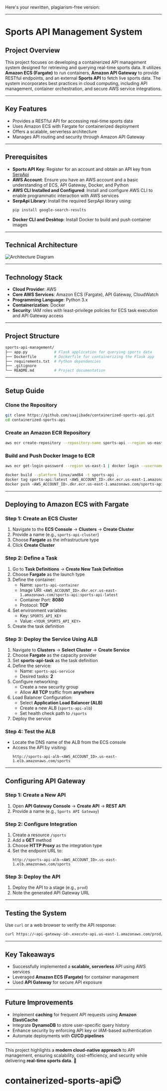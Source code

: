 Here's your rewritten, plagiarism-free version:  

---

# **Sports API Management System**

## **Project Overview**  
This project focuses on developing a containerized API management system designed for retrieving and querying real-time sports data. It utilizes **Amazon ECS (Fargate)** to run containers, **Amazon API Gateway** to provide RESTful endpoints, and an external **Sports API** to fetch live sports data. The system incorporates best practices in cloud computing, including API management, container orchestration, and secure AWS service integrations.

---

## **Key Features**  
- Provides a RESTful API for accessing real-time sports data  
- Uses Amazon ECS with Fargate for containerized deployment  
- Offers a scalable, serverless architecture  
- Manages API routing and security through Amazon API Gateway  

---

## **Prerequisites**  
- **Sports API Key**: Register for an account and obtain an API key from [SerpApi](https://serpapi.com/)  
- **AWS Account**: Ensure you have an AWS account and a basic understanding of ECS, API Gateway, Docker, and Python  
- **AWS CLI Installed and Configured**: Install and configure AWS CLI to enable programmatic interaction with AWS services  
- **SerpApi Library**: Install the required SerpApi library using:  
  ```bash
  pip install google-search-results
  ```  
- **Docker CLI and Desktop**: Install Docker to build and push container images  

---

## **Technical Architecture**  
![Architecture Diagram](https://github.com/user-attachments/assets/32e49fe6-df16-40cb-b262-af1478cf01d5)  

---

## **Technology Stack**  
- **Cloud Provider**: AWS  
- **Core AWS Services**: Amazon ECS (Fargate), API Gateway, CloudWatch  
- **Programming Language**: Python 3.x  
- **Containerization**: Docker  
- **Security**: IAM roles with least-privilege policies for ECS task execution and API Gateway access  

---

## **Project Structure**  

```bash
sports-api-management/
├── app.py            # Flask application for querying sports data
├── Dockerfile        # Dockerfile for containerizing the Flask app
├── requirements.txt  # Python dependencies
├── .gitignore
└── README.md         # Project documentation
```

---

## **Setup Guide**  

### **Clone the Repository**  
```bash
git clone https://github.com/saajibade/containerized-sports-api.git
cd containerized-sports-api
```

### **Create an Amazon ECR Repository**  
```bash
aws ecr create-repository --repository-name sports-api --region us-east-1
```

### **Build and Push Docker Image to ECR**  
```bash
aws ecr get-login-password --region us-east-1 | docker login --username AWS --password-stdin <AWS_ACCOUNT_ID>.dkr.ecr.us-east-1.amazonaws.com

docker build --platform linux/amd64 -t sports-api .
docker tag sports-api:latest <AWS_ACCOUNT_ID>.dkr.ecr.us-east-1.amazonaws.com/sports-api:sports-api-latest
docker push <AWS_ACCOUNT_ID>.dkr.ecr.us-east-1.amazonaws.com/sports-api:sports-api-latest
```

---

## **Deploying to Amazon ECS with Fargate**  

### **Step 1: Create an ECS Cluster**  
1. Navigate to the **ECS Console** → **Clusters** → **Create Cluster**  
2. Provide a name (e.g., `sports-api-cluster`)  
3. Choose **Fargate** as the infrastructure type  
4. Click **Create Cluster**  

### **Step 2: Define a Task**  
1. Go to **Task Definitions** → **Create New Task Definition**  
2. Choose **Fargate** as the launch type  
3. Define the container:  
   - Name: `sports-api-container`  
   - Image URI: `<AWS_ACCOUNT_ID>.dkr.ecr.us-east-1.amazonaws.com/sports-api:sports-api-latest`  
   - Container Port: **8080**  
   - Protocol: **TCP**  
4. Set environment variables:  
   - Key: `SPORTS_API_KEY`  
   - Value: `<YOUR_SPORTS_API_KEY>`  
5. Create the task definition  

### **Step 3: Deploy the Service Using ALB**  
1. Navigate to **Clusters** → **Select Cluster** → **Create Service**  
2. Choose **Fargate** as the capacity provider  
3. Set **sports-api-task** as the task definition  
4. Define the service:  
   - Name: `sports-api-service`  
   - Desired tasks: **2**  
5. Configure networking:  
   - Create a new security group  
   - Allow **All TCP** traffic from **anywhere**  
6. Load Balancer Configuration:  
   - Select **Application Load Balancer (ALB)**  
   - Create a new ALB (`sports-api-alb`)  
   - Set health check path to `/sports`  
7. Deploy the service  

### **Step 4: Test the ALB**  
- Locate the DNS name of the ALB from the ECS console  
- Access the API by visiting:  
  ```
  http://sports-api-alb-<AWS_ACCOUNT_ID>.us-east-1.elb.amazonaws.com/sports
  ```

---

## **Configuring API Gateway**  

### **Step 1: Create a New API**  
1. Open **API Gateway Console** → **Create API** → **REST API**  
2. Provide a name (e.g., `Sports API Gateway`)  

### **Step 2: Configure Integration**  
1. Create a resource `/sports`  
2. Add a **GET** method  
3. Choose **HTTP Proxy** as the integration type  
4. Set the endpoint URL to:  
   ```
   http://sports-api-alb-<AWS_ACCOUNT_ID>.us-east-1.elb.amazonaws.com/sports
   ```

### **Step 3: Deploy the API**  
1. Deploy the API to a stage (e.g., `prod`)  
2. Note the generated API Gateway URL  

---

## **Testing the System**  
Use `curl` or a web browser to verify the API response:  
```bash
curl https://<api-gateway-id>.execute-api.us-east-1.amazonaws.com/prod/sports
```

---

## **Key Takeaways**  
- Successfully implemented a **scalable, serverless** API using AWS services  
- Leveraged **Amazon ECS (Fargate)** for container management  
- Used **API Gateway** for secure API exposure  

---

## **Future Improvements**  
- Implement **caching** for frequent API requests using **Amazon ElastiCache**  
- Integrate **DynamoDB** to store user-specific query history  
- Enhance security by enforcing API key or IAM-based authentication  
- Automate deployments with **CI/CD pipelines**  

---

This project highlights a **modern cloud-native approach** to API management, ensuring scalability, cost-efficiency, and security while delivering **real-time sports data**. 🚀  

# **containerized-sports-api**😊
